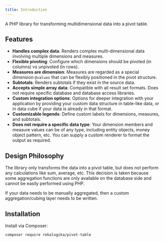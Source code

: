 ```yaml
---
title: Introduction
---
```


A PHP library for transforming multidimensional data into a pivot table.

## Features

* **Handles complex data**. Renders complex multi-dimensional data involving
  multiple dimensions and measures.
* **Flexible pivoting**: Configure which dimensions should be pivoted (in
  columns) vs unpivoted (in rows).
* **Measures are dimension**: Measures are regarded as a special dimension
  `@values` that can be flexibly positioned in the pivot structure.
* **Subtotals**: Renders subtotals if they exist in the source data.
* **Accepts simple array data**: Compatible with all result set formats. Does
  not require specific database and database access libraries.
* **Custom integration options**: Options for deeper integration with your
  application by providing your custom data structure in table-like data, or in
  data cube if your data is already in that format.
* **Customizable legends**: Define custom labels for dimensions, measures, and
  subtotals.
* **Does not require a specific data type**: Your dimension members and measure
  values can be of any type, including entity objects, money object pattern,
  etc. You can supply a custom renderer to format the output as required.

## Design Philosophy

The library only transforms the data into a pivot table, but does not perform
any calculations like sum, average, etc. This decision is taken because some
aggregation functions are only available on the database side and cannot be
easily performed using PHP.

If your data needs to be manually aggregated, then a custom aggregation/cubing
layer needs to be written.

## Installation

Install via Composer:

```bash
composer require rekalogika/pivot-table
```